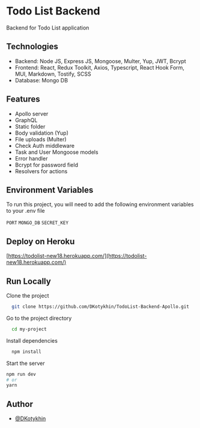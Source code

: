 
# Todo List Backend

Backend for Todo List application

## Technologies

-   Backend: Node JS, Express JS, Mongoose, Multer, Yup, JWT, Bcrypt
-   Frontend: React, Redux Toolkit, Axios, Typescript, React Hook Form, MUI, Markdown, Tostify, SCSS
-   Database: Mongo DB

## Features

-   Apollo server
-   GraphQL
-   Static folder
-   Body validation (Yup)
-   File uploads (Multer)
-   Check Auth middleware
-   Task and User Mongoose models
-   Error handler
-   Bcrypt for password field
-   Resolvers for actions


## Environment Variables

To run this project, you will need to add the following environment variables to your .env file

`PORT`
`MONGO_DB` 
`SECRET_KEY`


## Deploy on Heroku



  [https://todolist-new18.herokuapp.com/](https://todolist-new18.herokuapp.com/)



## Run Locally

Clone the project

```bash
  git clone https://github.com/DKotykhin/TodoList-Backend-Apollo.git
```

Go to the project directory

```bash
  cd my-project
```

Install dependencies

```bash
  npm install
```

Start the server

```bash
npm run dev
# or
yarn
```


## Author

- [@DKotykhin](https://github.com/DKotykhin)

